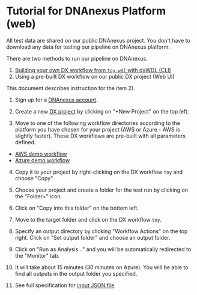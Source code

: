 Tutorial for DNAnexus Platform (web)
====================================

All test data are shared on our public DNAnexus project. You don't have to download any data for testing our pipeline on DNAnexus platform.

There are two methods to run our pipeline on DNAnexus.

1) [Building your own DX workflow from `toy.wdl` with dxWDL (CLI)](tutorial_dx_cli.md)
2) Using a pre-built DX workflow on our public DX project (Web UI)

This document describes instruction for the item 2).

1. Sign up for a [DNAnexus account](https://platform.dnanexus.com/register).

2. Create a new [DX project](https://platform.dnanexus.com/projects) by clicking on "+New Project" on the top left.

3. Move to one of the following workflow directories according to the platform you have chosen for your project (AWS or Azure - AWS is slightly faster). These DX workflows are pre-built with all parameters defined.

* [AWS demo workflow](https://platform.dnanexus.com/projects/BKpvFg00VBPV975PgJ6Q03v6/data/Demo/workflows)
* [Azure demo workflow]()

4. Copy it to your project by right-clicking on the DX workflow `toy` and choose "Copy". 

5. Choose your project and create a folder for the test run by clicking on the "Folder+" icon.

6. Click on "Copy into this folder" on the bottom left.

7. Move to the target folder and click on the DX workflow `toy`.

9. Specify an output directory by clicking "Workflow Actions" on the top right. Click on "Set output folder" and choose an output folder.

10. Click on "Run as Analysis..." and you will be automatically redirected to the "Monitor" tab.

11. It will take about 15 minutes (30 minutes on Azure). You will be able to find all outputs in the output folder you specified.

11. See full specification for [input JSON file](input.md).
